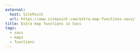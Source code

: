 ```yaml
---
external:
  host: SitePoint
  url: https://www.sitepoint.com/extra-map-functions-sass/
title: Extra map functions in Sass
tags:
  - sass
  - maps
  - functions
---
```

